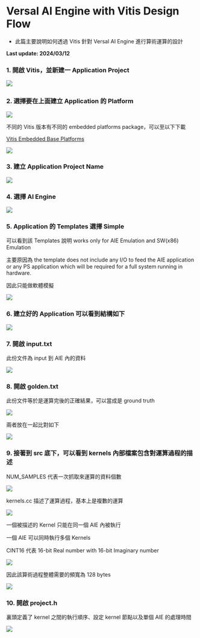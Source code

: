 # Versal AI Engine with Vitis Design Flow
+ 此篇主要說明如何透過 Vitis 針對 Versal AI Engine 進行算術運算的設計

**Last update: 2024/03/12**

### 1. 開啟 Vitis，並新建一 Application Project

​<img src="Images/AI1.PNG"/>

### 2. 選擇要在上面建立 Application 的 Platform

<img src="Images/AI2.PNG"/>

不同的 Vitis 版本有不同的 embedded platforms package，可以至以下下載

[Vitis Embedded Base Platforms](https://www.xilinx.com/support/download/index.html/content/xilinx/en/downloadNav/embedded-platforms.html)

<img src="Images/AI3.PNG"/>

### 3. 建立 Application Project Name

<img src="Images/AI4.PNG"/>

### 4. 選擇 AI Engine

<img src="Images/AI5.PNG"/>

### 5. Application 的 Templates 選擇 Simple
可以看到該 Templates 說明 works only for AIE Emulation and SW(x86) Emulation

主要原因為 the template does not include any I/O to feed the AIE application or any PS application which will be required for a full system running in hardware.

因此只能做軟體模擬

<img src="Images/AI6.PNG"/>

### 6. 建立好的 Application 可以看到結構如下

<img src="Images/AI7.PNG"/>

### 7. 開啟 input.txt
此份文件為 input 到 AIE 內的資料

<img src="Images/AI8.PNG"/>

### 8. 開啟 golden.txt
此份文件等於是運算完後的正確結果，可以當成是 ground truth

<img src="Images/AI9.PNG"/>

兩者放在一起比對如下

<img src="Images/AI10.PNG"/>

### 9. 接著到 src 底下，可以看到 kernels 內部檔案包含對運算過程的描述
NUM_SAMPLES 代表一次抓取來運算的資料個數

<img src="Images/AI11.PNG"/>

kernels.cc 描述了運算過程，基本上是複數的運算

<img src="Images/AI12.PNG"/>

一個被描述的 Kernel 只能在同一個 AIE 內被執行

一個 AIE 可以同時執行多個 Kernels

CINT16 代表 16-bit Real number with 16-bit Imaginary number

<img src="Images/AI13.PNG"/>

因此該算術過程整體需要的頻寬為 128 bytes

<img src="Images/AI14.PNG"/>

### 10. 開啟 project.h
裏頭定義了 kernel 之間的執行順序、設定 kernel 節點以及單個 AIE 的處理時間

<img src="Images/AI15.PNG"/>






